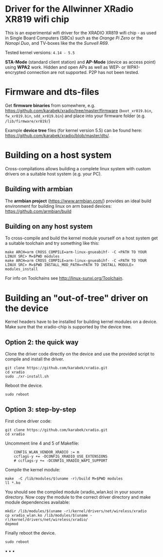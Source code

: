 # Driver for the Allwinner XRadio XR819 wifi chip #

This is an experimental wifi driver for the XRADIO XR819 wifi chip - as used in Single Board Computers (SBCs) such as the *Orange Pi Zero* or the *Nanopi Duo*, and TV-boxes like the the *Sunvell R69*. 

Tested kernel versions: `4.14 - 5.5`

**STA-Mode** (standard client station) and **AP-Mode** (device as access point) using **WPA2** work. Hidden and open APs as well as WEP- or WPA1-encrypted connection are not supported. P2P has not been tested. 

# Firmware and dts-files #

Get **firmware binaries** from somewhere, e.g. https://github.com/karabek/xradio/tree/master/firmware (`boot_xr819.bin`, `fw_xr819.bin`, `sdd_xr819.bin`) and place into your firmware folder (e.g. `/lib/firmware/xr819/`)

Example **device tree** files (for kernel version 5.5) can be found here:
https://github.com/karabek/xradio/blob/master/dts/.

# Building on a host system #

Cross-compilations allows building a complete linux system with custom drivers on a suitable host system (e.g. your PC).

## Building with armbian ##

The **armbian project** (https://www.armbian.com/) provides an ideal build environment for building linux on arm based devices:
https://github.com/armbian/build

## Building on any host system ##

To cross-compile and build the kernel module yourself on a host system get a suitable toolchain and try something like this:

```
make ARCH=arm CROSS_COMPILE=arm-linux-gnueabihf- -C <PATH TO YOUR LINUX SRC> M=$PWD modules
make ARCH=arm CROSS_COMPILE=arm-linux-gnueabihf- -C <PATH TO YOUR LINUX SRC> M=$PWD INSTALL_MOD_PATH=<PATH TO INSTALL MODULE> modules_install
```

For info on Toolchains see http://linux-sunxi.org/Toolchain.

# Building an "out-of-tree" driver on the device #

Kernel headers have to be installed for building kernel modules on a device. Make sure that the xradio-chip is supported by the device tree. 

## Option 2: the quick way ##

Clone the driver code directly on the device and use the provided script to compile and install the driver. 

```
git clone https://github.com/karabek/xradio.git
cd xradio
sudo ./xr-install.sh
```

Reboot the device.

```
sudo reboot
```


## Option 3: step-by-step ##

First clone driver code:

```
git clone https://github.com/karabek/xradio.git
cd xradio
```

Uncomment line 4 and 5 of Makefile:
```
	CONFIG_WLAN_VENDOR_XRADIO := m
	ccflags-y += -DCONFIG_XRADIO_USE_EXTENSIONS
	# ccflags-y += -DCONFIG_XRADIO_WAPI_SUPPORT
```

Compile the kernel module:

```
make  -C /lib/modules/$(uname -r)/build M=$PWD modules
ll *.ko
```

You should see the compiled module (xradio_wlan.ko) in your source directory. 
Now copy the module to the correct driver directory and make module dependencies available:

```
mkdir /lib/modules/$(uname -r)/kernel/drivers/net/wireless/xradio
cp xradio_wlan.ko /lib/modules/$(uname -r)/kernel/drivers/net/wireless/xradio/
depmod
```

Finally reboot the device.

```
sudo reboot
```


 :black_small_square:  :black_small_square:  :black_small_square:




